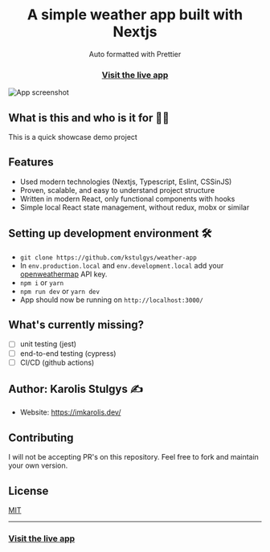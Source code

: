 <h1 align="center">A simple weather app built with Nextjs</h1>

<div align="center">Auto formatted with Prettier</div>

<h3 align="center">
  <a href="https://weather-app-coral-alpha.vercel.app/">Visit the live app</a>
</h3>

![App screenshot](https://i.ibb.co/7KtwvBj/Screenshot-2020-10-18-at-22-09-39-optimized.png)

## What is this and who is it for 🤷‍♀️

This is a quick showcase demo project

## Features

- Used modern technologies (Nextjs, Typescript, Eslint, CSSinJS)
- Proven, scalable, and easy to understand project structure
- Written in modern React, only functional components with hooks
- Simple local React state management, without redux, mobx or similar

## Setting up development environment 🛠

- `git clone https://github.com/kstulgys/weather-app`
- In `env.production.local` and `env.development.local` add your [openweathermap](https://openweathermap.org/) API key.
- `npm i` or `yarn`
- `npm run dev` or `yarn dev`
- App should now be running on `http://localhost:3000/`

## What's currently missing?

* [ ] unit testing (jest)
* [ ] end-to-end testing (cypress)
* [ ] CI/CD (github actions)

## Author: Karolis Stulgys ✍️

- Website: https://imkarolis.dev/

## Contributing

I will not be accepting PR's on this repository. Feel free to fork and maintain your own version.

## License

[MIT](https://opensource.org/licenses/MIT)

<hr>

<h3>
  <a href="https://weather-app-coral-alpha.vercel.app/">Visit the live app</a>
</h3>
